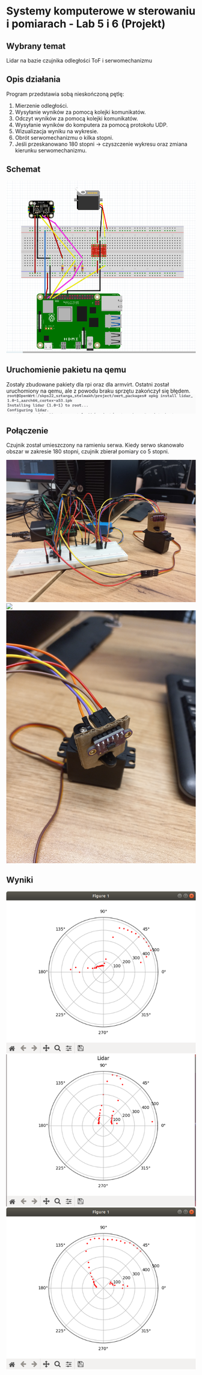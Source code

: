# Systemy komputerowe w sterowaniu i pomiarach - Lab 5 i 6 (Projekt)

## Wybrany temat
Lidar na bazie czujnika odległości ToF i serwomechanizmu

## Opis działania

Program przedstawia sobą nieskończoną pętlę:

1. Mierzenie odległości.
2. Wysyłanie wyników za pomocą kolejki komunikatów.
3. Odczyt wyników za pomocą kolejki komunikatów.
4. Wysyłanie wyników do komputera za pomocą protokołu UDP.
5. Wizualizacja wyniku na wykresie.
6. Obrót serwomechanizmu o kilka stopni.
7. Jeśli przeskanowano 180 stopni -> czyszczenie wykresu oraz zmiana kierunku serwomechanizmu.

## Schemat
![](images/schemat.png)
## Uruchomienie pakietu na qemu
Zostały zbudowane pakiety dla rpi oraz dla armvirt. Ostatni został uruchomiony na qemu, ale z powodu braku sprzętu zakończył się błędem.
![](images/package_install.png)

## Połączenie
Czujnik został umieszczony na ramieniu serwa. Kiedy serwo skanowało obszar w zakresie 180
stopni, czujnik zbierał pomiary co 5 stopni.

![](images/connect_1.jpg)
![](images/connect_2.jpg)
![](images/connect_3.jpg)

## Wyniki
![](images/gui_1.png)
![](images/gui_2.png)
![](images/gui_3.png)
